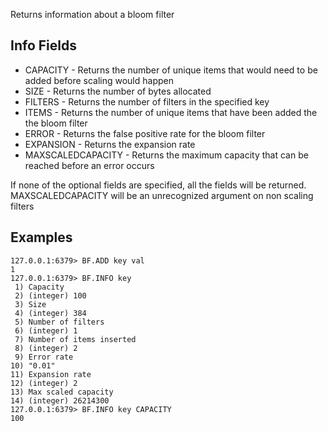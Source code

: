 Returns information about a bloom filter

## Info Fields

* CAPACITY - Returns the number of unique items that would need to be added before scaling would happen
* SIZE - Returns the number of bytes allocated
* FILTERS - Returns the number of filters in the specified key
* ITEMS - Returns the number of unique items that have been added the the bloom filter
* ERROR - Returns the false positive rate for the bloom filter
* EXPANSION - Returns the expansion rate
* MAXSCALEDCAPACITY - Returns the maximum capacity that can be reached before an error occurs

If none of the optional fields are specified, all the fields will be returned. MAXSCALEDCAPACITY will be an unrecognized argument on non scaling filters
 
## Examples

```
127.0.0.1:6379> BF.ADD key val
1
127.0.0.1:6379> BF.INFO key
 1) Capacity
 2) (integer) 100
 3) Size
 4) (integer) 384
 5) Number of filters
 6) (integer) 1
 7) Number of items inserted
 8) (integer) 2
 9) Error rate
10) "0.01"
11) Expansion rate
12) (integer) 2
13) Max scaled capacity
14) (integer) 26214300
127.0.0.1:6379> BF.INFO key CAPACITY
100
```